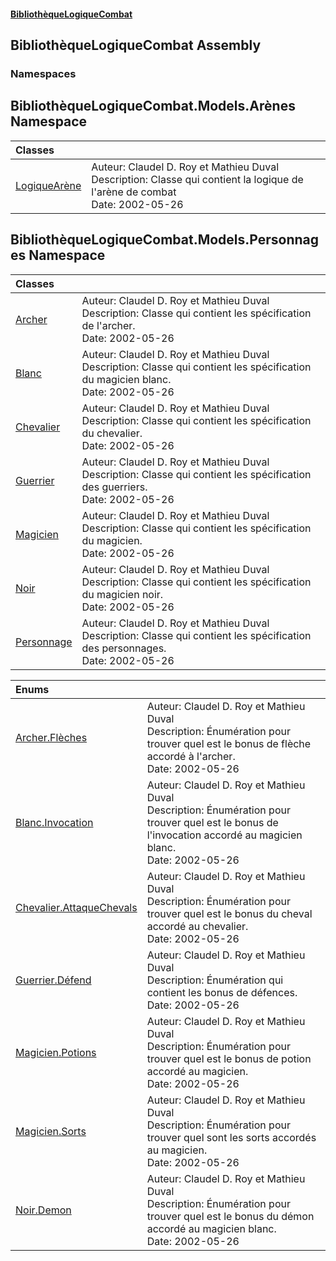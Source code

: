 #### [BibliothèqueLogiqueCombat](readme.md 'readme')

## BibliothèqueLogiqueCombat Assembly
### Namespaces

<a name='BibliothèqueLogiqueCombat.Models.Arènes'></a>

## BibliothèqueLogiqueCombat.Models.Arènes Namespace

| Classes | |
| :--- | :--- |
| [LogiqueArène](BibliothèqueLogiqueCombat.Models.Arènes.LogiqueArène.md 'BibliothèqueLogiqueCombat.Models.Arènes.LogiqueArène') | Auteur: Claudel D. Roy et Mathieu Duval  <br/>Description: Classe qui contient la logique de l'arène de combat   <br/>Date:  2002-05-26 |

<a name='BibliothèqueLogiqueCombat.Models.Personnages'></a>

## BibliothèqueLogiqueCombat.Models.Personnages Namespace

| Classes | |
| :--- | :--- |
| [Archer](BibliothèqueLogiqueCombat.Models.Personnages.Archer.md 'BibliothèqueLogiqueCombat.Models.Personnages.Archer') | Auteur: Claudel D. Roy et Mathieu Duval  <br/>Description: Classe qui contient les spécification de l'archer.   <br/>Date:  2002-05-26 |
| [Blanc](BibliothèqueLogiqueCombat.Models.Personnages.Blanc.md 'BibliothèqueLogiqueCombat.Models.Personnages.Blanc') | Auteur: Claudel D. Roy et Mathieu Duval  <br/>Description: Classe qui contient les spécification du magicien blanc.   <br/>Date:  2002-05-26 |
| [Chevalier](BibliothèqueLogiqueCombat.Models.Personnages.Chevalier.md 'BibliothèqueLogiqueCombat.Models.Personnages.Chevalier') | Auteur: Claudel D. Roy et Mathieu Duval  <br/>Description: Classe qui contient les spécification du chevalier.   <br/>Date:  2002-05-26 |
| [Guerrier](BibliothèqueLogiqueCombat.Models.Personnages.Guerrier.md 'BibliothèqueLogiqueCombat.Models.Personnages.Guerrier') | Auteur: Claudel D. Roy et Mathieu Duval  <br/>Description: Classe qui contient les spécification des guerriers.   <br/>Date:  2002-05-26 |
| [Magicien](BibliothèqueLogiqueCombat.Models.Personnages.Magicien.md 'BibliothèqueLogiqueCombat.Models.Personnages.Magicien') | Auteur: Claudel D. Roy et Mathieu Duval  <br/>Description: Classe qui contient les spécification du magicien.   <br/>Date:  2002-05-26 |
| [Noir](BibliothèqueLogiqueCombat.Models.Personnages.Noir.md 'BibliothèqueLogiqueCombat.Models.Personnages.Noir') | Auteur: Claudel D. Roy et Mathieu Duval  <br/>Description: Classe qui contient les spécification du magicien noir.   <br/>Date:  2002-05-26 |
| [Personnage](BibliothèqueLogiqueCombat.Models.Personnages.Personnage.md 'BibliothèqueLogiqueCombat.Models.Personnages.Personnage') | Auteur: Claudel D. Roy et Mathieu Duval  <br/>Description: Classe qui contient les spécification des personnages.   <br/>Date:  2002-05-26 |

| Enums | |
| :--- | :--- |
| [Archer.Flèches](BibliothèqueLogiqueCombat.Models.Personnages.Archer.Flèches.md 'BibliothèqueLogiqueCombat.Models.Personnages.Archer.Flèches') | Auteur: Claudel D. Roy et Mathieu Duval  <br/>Description: Énumération pour trouver quel est le bonus de flèche accordé à l'archer.  <br/>Date:  2002-05-26 |
| [Blanc.Invocation](BibliothèqueLogiqueCombat.Models.Personnages.Blanc.Invocation.md 'BibliothèqueLogiqueCombat.Models.Personnages.Blanc.Invocation') | Auteur: Claudel D. Roy et Mathieu Duval  <br/>Description: Énumération pour trouver quel est le bonus de l'invocation accordé au magicien blanc.  <br/>Date:  2002-05-26 |
| [Chevalier.AttaqueChevals](BibliothèqueLogiqueCombat.Models.Personnages.Chevalier.AttaqueChevals.md 'BibliothèqueLogiqueCombat.Models.Personnages.Chevalier.AttaqueChevals') | Auteur: Claudel D. Roy et Mathieu Duval  <br/>Description: Énumération pour trouver quel est le bonus du cheval accordé au chevalier.  <br/>Date:  2002-05-26 |
| [Guerrier.Défend](BibliothèqueLogiqueCombat.Models.Personnages.Guerrier.Défend.md 'BibliothèqueLogiqueCombat.Models.Personnages.Guerrier.Défend') | Auteur: Claudel D. Roy et Mathieu Duval  <br/>Description: Énumération qui contient les bonus de défences.   <br/>Date:  2002-05-26 |
| [Magicien.Potions](BibliothèqueLogiqueCombat.Models.Personnages.Magicien.Potions.md 'BibliothèqueLogiqueCombat.Models.Personnages.Magicien.Potions') | Auteur: Claudel D. Roy et Mathieu Duval  <br/>Description: Énumération pour trouver quel est le bonus de potion accordé au magicien.  <br/>Date:  2002-05-26 |
| [Magicien.Sorts](BibliothèqueLogiqueCombat.Models.Personnages.Magicien.Sorts.md 'BibliothèqueLogiqueCombat.Models.Personnages.Magicien.Sorts') | Auteur: Claudel D. Roy et Mathieu Duval  <br/>Description: Énumération pour trouver quel sont les sorts accordés au magicien.  <br/>Date:  2002-05-26 |
| [Noir.Demon](BibliothèqueLogiqueCombat.Models.Personnages.Noir.Demon.md 'BibliothèqueLogiqueCombat.Models.Personnages.Noir.Demon') | Auteur: Claudel D. Roy et Mathieu Duval  <br/>Description: Énumération pour trouver quel est le bonus du démon accordé au magicien blanc.  <br/>Date:  2002-05-26 |
